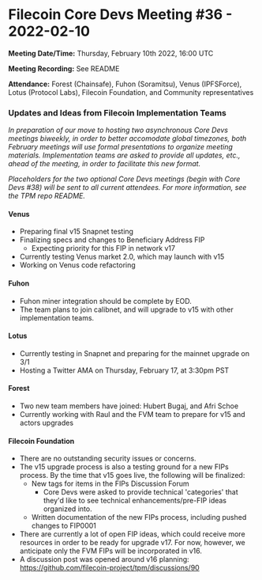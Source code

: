 # Filecoin Core Devs Meeting #36 - 2022-02-10

**Meeting Date/Time:** Thursday, February 10th 2022, 16:00 UTC

**Meeting Recording:** See README

**Attendance:** Forest (Chainsafe), Fuhon (Soramitsu), Venus (IPFSForce), Lotus (Protocol Labs), Filecoin Foundation, and Community representatives

### Updates and Ideas from Filecoin Implementation Teams

*In preparation of our move to hosting two asynchronous Core Devs meetings biweekly, in order to better accomodate global timezones, both February meetings will use formal presentations to organize meeting materials.  Implementation teams are asked to provide all updates, etc., ahead of the meeting, in order to facilitate this new format.* 

*Placeholders for the two optional Core Devs meetings (begin with Core Devs #38) will be sent to all current attendees.  For more information, see the TPM repo README.*

#### Venus
* Preparing final v15 Snapnet testing 
* Finalizing specs and changes to Beneficiary Address FIP 
  * Expecting priority for this FIP in network v17
* Currently testing Venus market 2.0, which may launch with v15
* Working on Venus code refactoring 
#### Fuhon 
* Fuhon miner integration should be complete by EOD.  
* The team plans to join calibnet, and will upgrade to v15 with other implementation teams.
#### Lotus 
* Currently testing in Snapnet and preparing for the mainnet upgrade on 3/1 
* Hosting a Twitter AMA on Thursday, February 17, at 3:30pm PST
#### Forest 
* Two new team members have joined: Hubert Bugaj, and Afri Schoe
* Currently working with Raul and the FVM team to prepare for v15 and actors upgrades

#### Filecoin Foundation 
* There are no outstanding security issues or concerns. 
* The v15 upgrade process is also a testing ground for a new FIPs process.  By the time that v15 goes live, the following will be finalized: 
  * New tags for items in the FIPs Discussion Forum 
    * Core Devs were asked to provide technical 'categories' that they'd like to see technical enhancements/pre-FIP ideas organized into. 
  * Written documentation of the new FIPs process, including pushed changes to FIP0001
* There are currently a lot of open FIP ideas, which could receive more resources in order to be ready for upgrade v17.  For now, however, we anticipate only the FVM FIPs will be incorporated in v16.
* A discussion post was opened around v16 planning: https://github.com/filecoin-project/tpm/discussions/90
